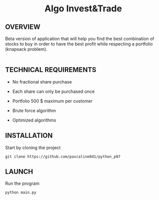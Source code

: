 <h1 align="center">Algo Invest&Trade</h1>

## OVERVIEW
Beta version of application that will help you find the best combination of stocks to buy in order to have the best profit while respecting a portfolio (knapsack problem).
<br>
<br>

## TECHNICAL REQUIREMENTS

- No fractional share purchase <br>

- Each share can only be purchased once <br>

- Portfolio 500 $ maximum per customer <br>

- Brute force algorithm <br>

- Optimized algorithms <br>

## INSTALLATION 
Start by cloning the  project
```
git clone https://github.com/pascaline841/python_p07
```
## LAUNCH 

Run the program
```
python main.py
```


